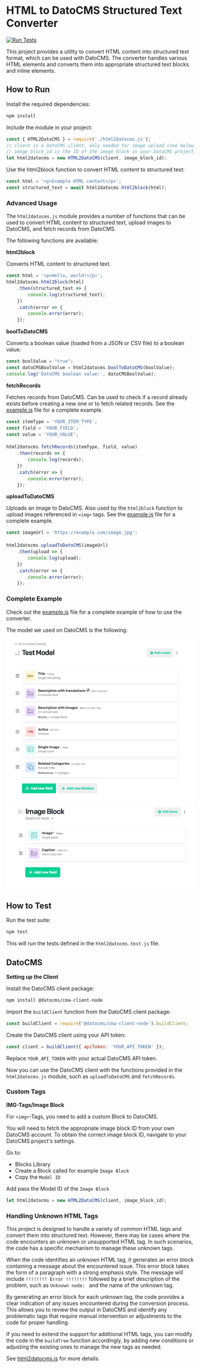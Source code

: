 # HTML to DatoCMS Structured Text Converter

[![Run Tests](https://github.com/renuo/html2structured-block/actions/workflows/tests.yml/badge.svg)](https://github.com/renuo/html2structured-block/actions/workflows/tests.yml)

This project provides a utility to convert HTML content into structured text format, which can be used with DatoCMS.
The converter handles various HTML elements and converts them into appropriate structured text blocks and inline elements.

## How to Run

Install the required dependencies:
```bash
npm install
```

Include the module in your project:
```javascript
const { HTML2DatoCMS } = require('./html2datocms.js');
// client is a DatoCMS client, only needed for image upload (see below)
// image_block_id is the ID of the image block in your DatoCMS project, only needed for image upload (see below)
let html2datocms = new HTML2DatoCMS(client, image_block_id);
```

Use the html2block function to convert HTML content to structured text:
```javascript
const html = '<p>Example HTML content</p>';
const structured_text = await html2datocms.html2block(html);
```

### Advanced Usage

The `html2datocms.js` module provides a number of functions that can be used to convert HTML content to structured text, upload images to DatoCMS, and fetch records from DatoCMS.

The following functions are available:

**html2block**

Converts HTML content to structured text.

```javascript
const html = '<p>Hello, world!</p>';
html2datocms.html2block(html)
    .then(structured_text => {
        console.log(structured_text);
    })
    .catch(error => {
        console.error(error);
    });
```

**boolToDatoCMS**

Converts a boolean value (loaded from a JSON or CSV file) to a boolean value.

```javascript
const boolValue = "true";
const datoCMSBoolValue = html2datocms.boolToDatoCMS(boolValue);
console.log('DatoCMS boolean value:', datoCMSBoolValue);
```

**fetchRecords**

Fetches records from DatoCMS. Can be used to check if a record already exists before creating a new one or to fetch related records. See the [example.js](example/example.js) file for a complete example.

```javascript
const itemType = 'YOUR_ITEM_TYPE';
const field = 'YOUR_FIELD';
const value = 'YOUR_VALUE';

html2datocms.fetchRecords(itemType, field, value)
    .then(records => {
        console.log(records);
    })
    .catch(error => {
        console.error(error);
    });
```

**uploadToDatoCMS**

Uploads an image to DatoCMS. Also used by the `html2block` function to upload images referenced in `<img>` tags. See the [example.js](example/example.js) file for a complete example.

```javascript
const imageUrl = 'https://example.com/image.jpg';

html2datocms.uploadToDatoCMS(imageUrl)
    .then(upload => {
        console.log(upload);
    })
    .catch(error => {
        console.error(error);
    });
```

### Complete Example

Check out the [example.js](example/example.js) file for a complete example of how to use the converter.

The model we used on DatoCMS is the following:
<center>
    <img src="example/my_item.png" max-width="600px">
    <img src="example/image_block.png" max-width="600px">
</center>

## How to Test

Run the test suite:
```bash
npm test
```

This will run the tests defined in the `html2datocms.test.js` file.

## DatoCMS

**Setting up the Client**

Install the DatoCMS client package:
```bash
npm install @datocms/cma-client-node
```

Import the `buildClient` function from the DatoCMS client package:
```javascript
const buildClient = require('@datocms/cma-client-node').buildClient;
```

Create the DatoCMS client using your API token:

```javascript
const client = buildClient({ apiToken: 'YOUR_API_TOKEN' });
```

Replace `YOUR_API_TOKEN` with your actual DatoCMS API token.

Now you can use the DatoCMS client with the functions provided in the `html2datocms.js` module, such as `uploadToDatoCMS` and `fetchRecords`.


### Custom Tags

**IMG-Tags/Image Block**

For `<img>`-Tags, you need to add a custom Block to DatoCMS.

You will need to fetch the appropriate image block ID from your own DatoCMS account.
To obtain the correct image block ID, navigate to your DatoCMS project's settings.

Go to:
- Blocks Library
- Create a Block called for example `Image Block`
- Copy the `Model ID`

Add pass the Model ID of the `Image Block`
```javascript
let html2datocms = new HTML2DatoCMS(client, image_block_id);
```

### Handling Unknown HTML Tags

This project is designed to handle a variety of common HTML tags and convert them into structured text.
However, there may be cases where the code encounters an unknown or unsupported HTML tag.
In such scenarios, the code has a specific mechanism to manage these unknown tags.

When the code identifies an unknown HTML tag, it generates an error block containing a message about the encountered issue.
This error block takes the form of a paragraph with a strong emphasis style.
The message will include `!!!!!!!! Error !!!!!!!!` followed by a brief description of the problem, such as `Unknown node: ` and the name of the unknown tag.

By generating an error block for each unknown tag, the code provides a clear indication of any issues encountered during the conversion process. This allows you to review the output in DatoCMS and identify any problematic tags that require manual intervention or adjustments to the code for proper handling.

If you need to extend the support for additional HTML tags, you can modify the code in the `buildTree` function accordingly, by adding new conditions or adjusting the existing ones to manage the new tags as needed.

See [html2datocms.js](html2datocms.js) for more details.
